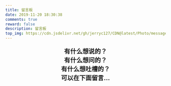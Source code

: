 ```yaml
---
title: 留言板
date: 2019-11-20 18:30:38
comments: true
reward: false
description: 留言板
top_img: https://cdn.jsdelivr.net/gh/jerryc127/CDN@latest/Photo/messageboard.jpg
---
```

<p style="font-size:1.2rem;font-weight:bold;text-align: center">
有什么想说的？<br>
有什么想问的？<br>
有什么想吐槽的？<br>
可以在下面留言...<br>
</p>